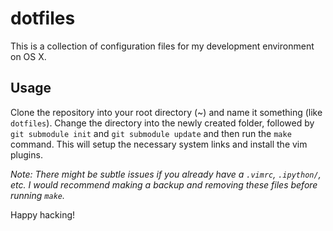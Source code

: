 # dotfiles

This is a collection of configuration files for my development environment on OS X.

## Usage

Clone the repository into your root directory (~) and name it something (like `dotfiles`). Change the directory into the newly created folder, followed by `git submodule init` and `git submodule update` and then run the `make` command. This will setup the necessary system links and install the vim plugins.

*Note: There might be subtle issues if you already have a `.vimrc`, `.ipython/`, etc. I would recommend making a backup and removing these files before running `make`.*

Happy hacking!
